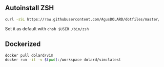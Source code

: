Autoinstall ZSH
-------------------
```bash
curl -sSL https://raw.githubusercontent.com/AgusDOLARD/dotfiles/master/install.sh | tr -d '\r' | sh
```

Set it as default with ```chsh $USER /bin/zsh```

Dockerized
----------

``` bash
docker pull dolard/vim
docker run -it -v $(pwd):/workspace dolard/vim:latest
```
